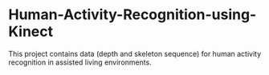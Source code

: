 # Human-Activity-Recognition-using-Kinect

This project contains data (depth and skeleton sequence) for human activity recognition in assisted living environments.

